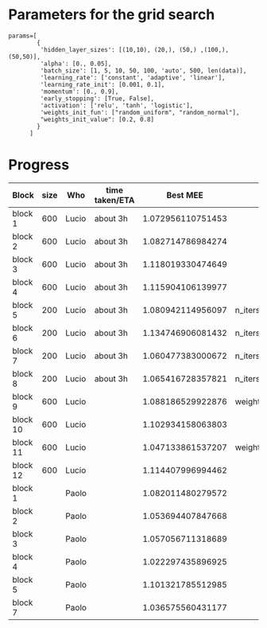 
Parameters for the grid search
===================================

```
params=[
        {
         'hidden_layer_sizes': [(10,10), (20,), (50,) ,(100,), (50,50)],
         'alpha': [0., 0.05], 
         'batch_size': [1, 5, 10, 50, 100, 'auto', 500, len(data)],
         'learning_rate': ['constant', 'adaptive', 'linear'],
         'learning_rate_init': [0.001, 0.1],
         'momentum': [0., 0.9],
         'early_stopping': [True, False],
         'activation': ['relu', 'tanh', 'logistic'],
         'weights_init_fun': ["random_uniform", "random_normal"], 
         "weights_init_value": [0.2, 0.8]
        }
      ]
```


Progress
==========================

| Block         | size | Who        | time taken/ETA        | Best MEE               | Notes                              |
|---------------|------|------------|-----------------------|------------------------|------------------------------------|
| block 1       | 600  | Lucio      | about 3h              | 1.072956110751453      |                                    |
| block 2       | 600  | Lucio      | about 3h              | 1.082714786984274      |                                    |
| block 3       | 600  | Lucio      | about 3h              | 1.118019330474649      |                                    |
| block 4       | 600  | Lucio      | about 3h              | 1.115904106139977      |                                    |
| block 5       | 200  | Lucio      | about 3h              | 1.080942114956097      |  n_iters_no_change = 20            |
| block 6       | 200  | Lucio      | about 3h              | 1.134746906081432      |  n_iters_no_change = 20            |
| block 7       | 200  | Lucio      | about 3h              | 1.060477383000672      |  n_iters_no_change = 20            |
| block 8       | 200  | Lucio      | about 3h              | 1.065416728357821      |  n_iters_no_change = 20            |
| block 9       | 600  | Lucio      |                       | 1.088186529922876      |  weights_init_fun="random_uniform" |            |
| block 10      | 600  | Lucio      |                       | 1.102934158063803      |                                    |
| block 11      | 600  | Lucio      |                       | 1.047133861537207      |  weights_init_fun="random_uniform" |
| block 12      | 600  | Lucio      |                       | 1.114407996994462      |                                    |
| block 1       |      | Paolo      |                       | 1.082011480279572      |                                    |
| block 2       |      | Paolo      |                       | 1.053694407847668      |                                    |
| block 3       |      | Paolo      |                       | 1.057056711318689      |                                    |
| block 4       |      | Paolo      |                       | 1.022297435896925      |                                    |
| block 5       |      | Paolo      |                       | 1.101321785512985      |                                    |
| block 7       |      | Paolo      |                       | 1.036575560431177      |                                    |

